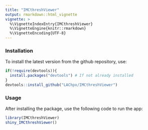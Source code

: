 ```yaml
---
title: "IMCthreshViewer"
output: rmarkdown::html_vignette
vignette: >
  %\VignetteIndexEntry{IMCthreshViewer}
  %\VignetteEngine{knitr::rmarkdown}
  %\VignetteEncoding{UTF-8}
---
```


### Installation

To install the latest version from the github repository, use:


```r
if(!require(devtools)){
  install.packages("devtools") # If not already installed
}
devtools::install_github("LAChpx/IMCthreshViewer")
```


### Usage

After installing the package, use the following code to run the app:


```r
library(IMCthreshViewer)
shiny_IMCthreshViewer()
```
